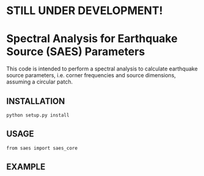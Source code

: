 # STILL UNDER DEVELOPMENT!
# Spectral Analysis for Earthquake Source (SAES) Parameters
This code is intended to perform a spectral analysis to calculate earthquake
source parameters, i.e. corner frequencies and source dimensions, assuming
a circular patch.

## INSTALLATION
```
python setup.py install
```
## USAGE
```
from saes import saes_core
```
## EXAMPLE

